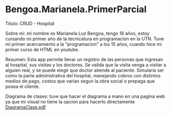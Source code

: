 # Bengoa.Marianela.PrimerParcial

Titulo: CRUD - Hospital

Sobre mi: mi nombre es Marianela Luz Bengoa, tengo 18 años, estoy cursando mi primer año de
		  la tecnicatura en programacion en la UTN. Tuve mi primer acercamiento a la 
		  "programacion" a los 15 años, cuando hice mi primer curso de HTML en youtube.

Resumen: Esta app permite llevar un registro de las personas que ingresan al hospital, sus visitas y 
		los doctores.
		Se valida que la visita venga a visitar a alguien real, y se puede elegir que doctor atiende al paciente.
		Simularia ser como la parte administrativa del hospital, manejando cobros con distintos medios de pago, 
		costos que varian segun la obra social o prepaga que posea el cliente. 

Diagrama de clases: tuve que hacer el diagrama a mano en una pagina web ya que mi visual no tiene la opcion
					para hacerlo directamente
[DiagramaClase.pdf](https://github.com/marianelabengoa/Bengoa.Marianela.PrimerParcial/files/13291431/DiagramaClase.pdf)
